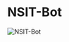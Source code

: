 # NSIT-Bot
![NSIT-Bot](https://github.com/gabru-md/NSIT-Bot/blob/master/resources/images/NSIT-Bot.jpg?raw=true)
